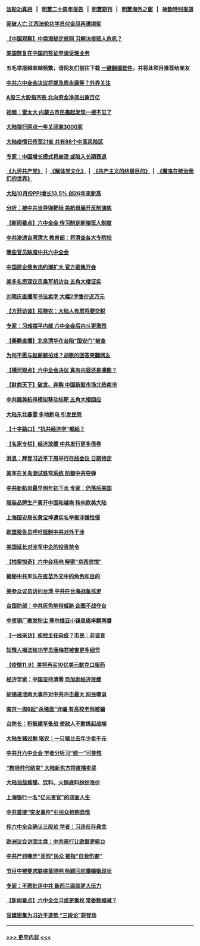 #### [法轮功真相](https://github.com/gfw-breaker/truth/blob/master/README.md?t=0) &nbsp;&nbsp;|&nbsp;&nbsp; [明慧二十周年报告](https://github.com/gfw-breaker/mh-reports/blob/master/README.md?t=0) &nbsp;&nbsp;|&nbsp;&nbsp;[明慧期刊](https://github.com/gfw-breaker/mh-qikan) &nbsp;&nbsp;|&nbsp;&nbsp; [明慧海外之窗](https://github.com/gfw-breaker/mh-news/blob/master/README.md?t=0) &nbsp;&nbsp;|&nbsp;&nbsp; [神韵特别报道](https://github.com/gfw-breaker/mh-news/blob/master/shenyun.md?t=0)
#### [家破人亡 江西法轮功学员付金凤再遭绑架](../pages/nsc413/n13364762.md?t=11102203) 
#### [【中国观察】中南海秘定规则 习解决接班人危机？](../pages/nsc413/n13367007.md?t=11102203) 
#### [美国恢复在中国的签证申请受理业务](../pages/nsc413/n13366977.md?t=11102203) 
#### 五毛举报越来越频繁，请网友们前往下载 [一键翻墙软件](https://github.com/gfw-breaker/ssr-accounts)，并将此项目推荐给亲友
#### [中共六中全会决议将提及周永康等？外界关注](../pages/nsc413/n13366750.md?t=11102203) 
#### [A股三大股指齐跌 北向资金净流出逾百亿](../pages/nsc413/n13366892.md?t=11102203) 
#### [视频：雪太大 内蒙古市民晨起发现一楼不见了](../pages/nsc413/n13367009.md?t=11102203) 
#### [大陆银行网点一年关闭逾3000家](../pages/nsc413/n13366438.md?t=11102203) 
#### [大陆疫情已传至21省 共有88个中高风险区](../pages/nsc413/n13366469.md?t=11102203) 
#### [专家：中国增长模式将崩溃 或陷入长期衰退](../pages/nsc413/n13366549.md?t=11102203) 
#### [《九评共产党》](https://github.com/begood0513/9ping.md/blob/master/README.md) &nbsp;|&nbsp; [《解体党文化》](../../../../jtdwh.md/blob/master/README.md)  &nbsp;|&nbsp; [《共产主义的终极目的》](../../../../gczydzjmd.md/blob/master/README.md) &nbsp;|&nbsp; [《魔鬼在统治我们的世界》](../../../../mgztzwmdsj.md/blob/master/README.md) 
#### [大陆10月份PPI增长13.5% 创26年来新高](../pages/nsc413/n13366311.md?t=11102203) 
#### [分析：被中共当导弹靶标 美航母展开反制演练](../pages/nsc413/n13366042.md?t=11102203) 
#### [【新闻看点】六中全会 传习制定新接班人制度](../pages/nsc413/n13365642.md?t=11102203) 
#### [中共渗透台湾清大 教育部：将清查各大专院校](../pages/nsc413/n13366341.md?t=11102203) 
#### [哪些官员缺席中共六中全会](../pages/nsc413/n13366074.md?t=11102203) 
#### [中国房企债务违约潮扩大 官方密集开会](../pages/nsc413/n13366102.md?t=11102203) 
#### [美多名资深议员乘军机访台 五角大楼证实](../pages/nsc413/n13366044.md?t=11102203) 
#### [刘晓庆直播写书法卖字 大幅2字售价近万元](../pages/nsc413/n13365914.md?t=11102203) 
#### [【方菲访谈】程晓农：大陆人有房将要交税](../pages/nsc413/n13365198.md?t=11102203) 
#### [专家：习难摆平内部 六中全会后内斗更激烈](../pages/nsc413/n13364898.md?t=11102203) 
#### [【秦鹏直播】北京清华在台陷“国安门”被查](../pages/nsc413/n13365821.md?t=11102203) 
#### [为何不愿与赵丽颖拍戏？胡歌的回答笑翻网友](../pages/nsc413/n13365562.md?t=11102203) 
#### [【横河观点】六中全会决议 真有内容还是凑数？](../pages/nsc413/n13365870.md?t=11102203) 
#### [【财商天下】破发、弃购 中国新股市场北热南冷](../pages/nsc413/n13365659.md?t=11102203) 
#### [中共建美航母模拟移动标靶 五角大楼回应](../pages/nsc413/n13365851.md?t=11102203) 
#### [大陆东北暴雪 多地断电 引发民怨](../pages/nsc413/n13365723.md?t=11102203) 
#### [【十字路口】“抗共经济学”崛起？](../pages/nsc413/n13364830.md?t=11102203) 
#### [【名家专栏】经济放缓 中共发行更多债券](../pages/nsc413/n13364970.md?t=11102203) 
#### [消息：拜登习近平下周举行在线会议 日期待定](../pages/nsc413/n13365715.md?t=11102203) 
#### [美军在关岛测试铁穹系统 防御中共导弹](../pages/nsc413/n13365453.md?t=11102203) 
#### [中共新航母最早明年初下水 专家：仍落后美国](../pages/nsc413/n13365553.md?t=11102203) 
#### [服装品牌生产离开中国和越南 转向欧美大陆](../pages/nsc413/n13365466.md?t=11102203) 
#### [上海国安局长黄宝坤遭实名举报涉嫌性侵](../pages/nsc413/n13365511.md?t=11102203) 
#### [欧盟报告员呼吁抵制中共对外干涉](../pages/nsc413/n13365527.md?t=11102203) 
#### [美国延长对涉军中企的投资禁令](../pages/nsc413/n13365498.md?t=11102203) 
#### [【拍案惊奇】六中会场地 解密“京西宾馆”](../pages/nsc413/n13364872.md?t=11102203) 
#### [揭秘中共军队在疫苗外交中的角色和目的](../pages/nsc413/n13365153.md?t=11102203) 
#### [美参众议员访问台湾 中共在台海战备巡逻](../pages/nsc413/n13364855.md?t=11102203) 
#### [台国防部：中共灰色地带威胁 企图不战夺台](../pages/nsc413/n13360960.md?t=11102203) 
#### [中资钢厂散发粉尘 塞尔维亚小镇患癌率翻两番](../pages/nsc413/n13364897.md?t=11102203) 
#### [【一线采访】疾控主任染疫？市民：非谣言](../pages/nsc413/n13364570.md?t=11102203) 
#### [知情人揭法轮功学员唐梅君被害更多细节](../pages/nsc413/n13362725.md?t=11102203) 
#### [【疫情11.9】美将再买10亿美元默克口服药](../pages/nsc413/n13363384.md?t=11102203) 
#### [经济学家：中国坚持清零 恐加剧经济放缓](../pages/nsc413/n13364908.md?t=11102203) 
#### [胡锡进泄两大事件对中共冲击最大 网民嘲讽](../pages/nsc413/n13364543.md?t=11102203) 
#### [南京一周6起“杀猪盘”诈骗 有高校老师被骗](../pages/nsc413/n13364571.md?t=11102203) 
#### [台防长：积极建军备战 使敌人不敢挑起战端](../pages/nsc413/n13363977.md?t=11102203) 
#### [大陆生猪过剩 猪农：一只猪比去年少卖千元](../pages/nsc413/n13363624.md?t=11102203) 
#### [中共开六中全会 学者分析习“统一”可能性](../pages/nsc413/n13364343.md?t=11102203) 
#### [“教培时代结束” 大陆新东方将直播卖菜](../pages/nsc413/n13364180.md?t=11102203) 
#### [大陆油盐酱醋、饮料、火锅底料纷纷涨价](../pages/nsc413/n13363773.md?t=11102203) 
#### [上海银行一名“亿元贪官”的双面人生](../pages/nsc413/n13361820.md?t=11102203) 
#### [中共首提“突发事件”引民众抢购恐慌](../pages/nsc413/n13363973.md?t=11102203) 
#### [传六中全会确认三段论 学者：习连任存悬念](../pages/nsc413/n13363912.md?t=11102203) 
#### [欧洲议会访团主席：中共恶行让欧盟更挺台](../pages/nsc413/n13363901.md?t=11102203) 
#### [中共严罚嘲弄“英烈”民众 被指“自我伤害”](../pages/nsc413/n13363684.md?t=11102203) 
#### [节目中被要求联络黄晓明 杨颖回应曝婚姻现状](../pages/nsc413/n13363415.md?t=11102203) 
#### [专家：不愿批评中共 新西兰面临更大压力](../pages/nsc413/n13363844.md?t=11102203) 
#### [【新闻看点】六中全会习或更集权 常委数缩减？](../pages/nsc413/n13362553.md?t=11102203) 
#### [官媒密集为习近平造势 “三段论”将登场](../pages/nsc413/n13363764.md?t=11102203) 

----
#### [ >>> 更早内容 <<< ](../indexes/nsc413-earlier.md)
